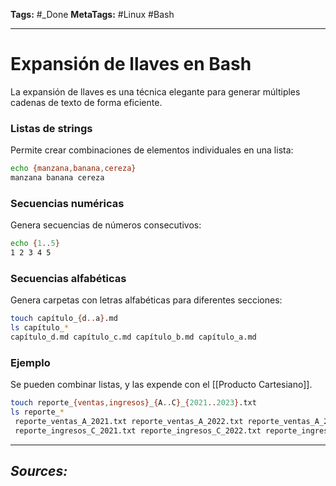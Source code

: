 **Tags:** #_Done
**MetaTags:** #Linux #Bash
- - -
# Expansión de llaves en Bash
La expansión de llaves es una técnica elegante para generar múltiples cadenas de texto de forma eficiente. 
### Listas de strings
Permite crear combinaciones de elementos individuales en una lista:  
```bash
echo {manzana,banana,cereza}
manzana banana cereza
```
### Secuencias numéricas
Genera secuencias de números consecutivos:
```bash
echo {1..5}
1 2 3 4 5
```
### Secuencias alfabéticas
Genera carpetas con letras alfabéticas para diferentes secciones:  
```bash
touch capítulo_{d..a}.md
ls capítulo_*
capítulo_d.md capítulo_c.md capítulo_b.md capítulo_a.md
```
### Ejemplo
Se pueden combinar listas, y las expende con el [[Producto Cartesiano]].
```bash
touch reporte_{ventas,ingresos}_{A..C}_{2021..2023}.txt
ls reporte_*
 reporte_ventas_A_2021.txt reporte_ventas_A_2022.txt reporte_ventas_A_2023.txt
 reporte_ingresos_C_2021.txt reporte_ingresos_C_2022.txt reporte_ingresos_C_2023.txt....
```
- - - 
## ***Sources:***